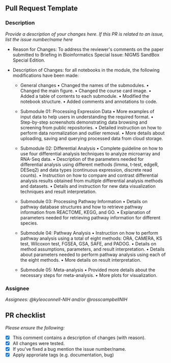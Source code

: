 ## Pull Request Template

### Description
<!-- Provide a description of your changes here. If this PR is related to an issue, list the issue number/name here -->
*Provide a description of your changes here. If this PR is related to an issue, list the issue number/name here*

- Reason for Changes: To address the reviewer's comments on the paper submitted to Briefing in Bioinformatics Special Issue: NIGMS SandBox Special Edition.

- Description of Changes: for all notebooks in the module, the following modifications have been made:
	
	+ General changes
		• Changed the names of the submodules.
		• Changed the main figure.
		• Changed the course card image.
		• Added a table of contents to each submodule.
		• Modified the notebook structure.
		• Added comments and annotations to code.

	+ Submodule 01: Processing Expression Data
		• More examples of input data to help users in understanding the required format.
		• Step-by-step screenshots demonstrating data browsing and screening from public repositories. • Detailed instruction on how to perform data normalization and outlier removal.
		• More details about uploading, saving and querying processed data from cloud storage.
	+ Submodule 02: Differential Analysis
		• Complete guideline on how to use four differential analysis techniques to analyze microarray and RNA-Seq data.
		• Description of the parameters needed for differential analysis using different methods (limma, t-test, edgeR, DESeq2) and data types (continuous expression, discrete read counts).
		• Instruction on how to compare and contrast differential analysis results obtained from multiple differential analysis methods and datasets.
		• Details and instruction for new data visualization techniques and result interpretation.
	+ Submodule 03: Processing Pathway Information
		• Details on pathway database structures and how to retrieve pathway information from REACTOME, KEGG, and GO. • Explanation of parameters needed for retrieving pathway information for different species.
	+ Submodule 04: Pathway Analysis
		• Instruction on how to perform pathway analysis using a total of eight methods: ORA, CAMERA, KS test, Wilcoxon test, FGSEA, GSA, SAFE, and PADOG.
		• Details on method assumptions, parameters, and result interpretation.
		• Details about parameters needed to perform pathway analysis using each of the eight methods.
		• More details on result interpretation.
	+ Submodule 05: Meta-analysis
		• Provided more details about the necessary steps for meta-analysis. 
		• More plots for visualization.

### Assignee
<!-- Mention the GitHub username of the user you want to assign this PR to -->
*Assignees: @kyleoconnell-NIH and/or @rosscampbellNIH*

## PR checklist
*Please ensure the following:*
- [x] This comment contains a description of changes (with reason).
- [x] All changes were tested.
- [x] If you've fixed a bug mention the issue number/name.
- [x] Apply approriate tags (e.g. documentation, bug)
